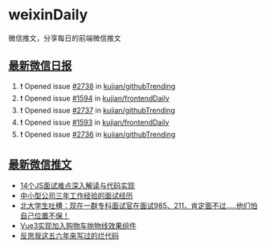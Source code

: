 # weixinDaily
微信推文，分享每日的前端微信推文

## [最新微信日报](https://github.com/kujian/weixinDaily/issues)

<!--START_SECTION:activity-->
1. ❗ Opened issue [#2738](https://github.com/kujian/githubTrending/issues/2738) in [kujian/githubTrending](https://github.com/kujian/githubTrending)
2. ❗ Opened issue [#1594](https://github.com/kujian/frontendDaily/issues/1594) in [kujian/frontendDaily](https://github.com/kujian/frontendDaily)
3. ❗ Opened issue [#2737](https://github.com/kujian/githubTrending/issues/2737) in [kujian/githubTrending](https://github.com/kujian/githubTrending)
4. ❗ Opened issue [#1593](https://github.com/kujian/frontendDaily/issues/1593) in [kujian/frontendDaily](https://github.com/kujian/frontendDaily)
5. ❗ Opened issue [#2736](https://github.com/kujian/githubTrending/issues/2736) in [kujian/githubTrending](https://github.com/kujian/githubTrending)
<!--END_SECTION:activity-->


## [最新微信推文](https://weixin.qdkfweb.cn/)

<!-- BLOG-POST-LIST:START -->
- [14个JS面试难点深入解读与代码实现](https://weixin.qdkfweb.cn/39046.html)
- [中小型公司三年工作经验的面试经历](https://weixin.qdkfweb.cn/39043.html)
- [北大学生吐槽：现在一群专科面试官在面试985、211，肯定面不过.....他们怕自己位置不保！](https://weixin.qdkfweb.cn/38965.html)
- [Vue3实现加入购物车抛物线效果组件](https://weixin.qdkfweb.cn/38938.html)
- [反思我这五六年来写过的烂代码](https://weixin.qdkfweb.cn/38922.html)
<!-- BLOG-POST-LIST:END -->